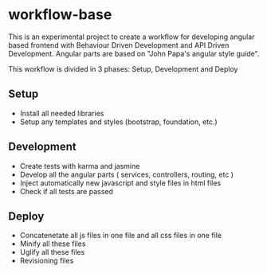 # workflow-base

This is an experimental project to create a workflow for developing angular based frontend with 
Behaviour Driven Development and API Driven Development.
Angular parts are based on "John Papa's angular style guide".

This workflow is divided in 3 phases: Setup, Development and Deploy

## Setup

* Install all needed libraries
* Setup any templates and styles (bootstrap, foundation, etc.)

## Development

* Create tests with karma and jasmine
* Develop all the angular parts ( services, controllers, routing, etc )
* Inject automatically new javascript and style files in html files
* Check if all tests are passed

## Deploy 

* Concatenetate all js files in one file and all css files in one file
* Minify all these files 
* Uglify all these files
* Revisioning files
